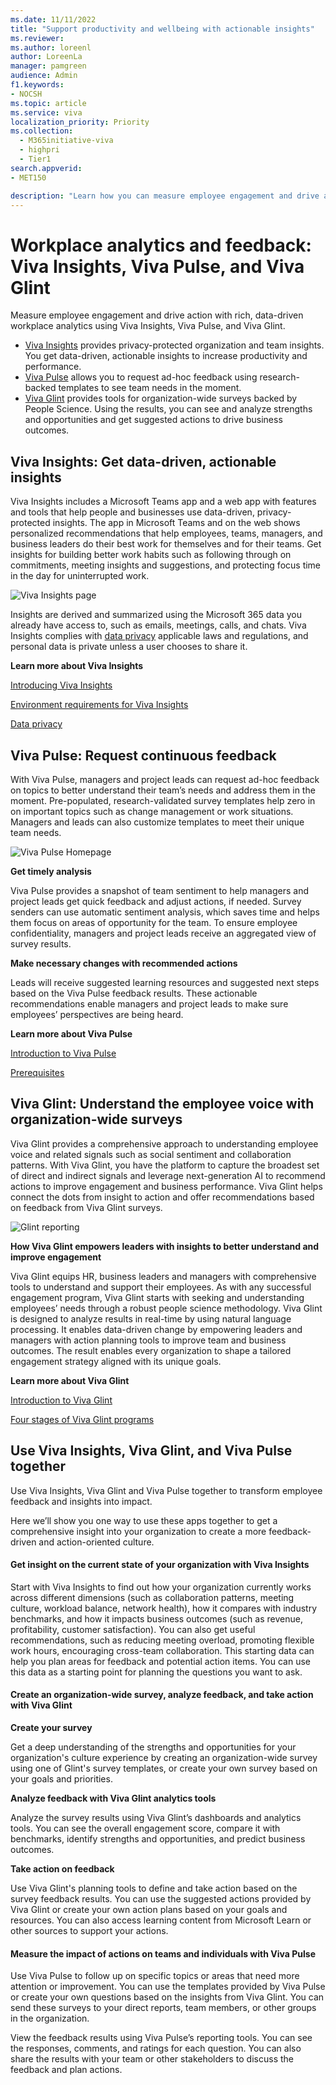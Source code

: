```yaml
---
ms.date: 11/11/2022
title: "Support productivity and wellbeing with actionable insights"
ms.reviewer: 
ms.author: loreenl
author: LoreenLa
manager: pamgreen
audience: Admin
f1.keywords:
- NOCSH
ms.topic: article
ms.service: viva
localization_priority: Priority
ms.collection:
  - M365initiative-viva
  - highpri
  - Tier1
search.appverid:
- MET150

description: "Learn how you can measure employee engagement and drive action with rich, data-driven workplace analytics."
---
```

# Workplace analytics and feedback: Viva Insights, Viva Pulse, and Viva Glint

Measure employee engagement and drive action with rich, data-driven workplace analytics using Viva Insights, Viva Pulse, and Viva Glint.

- [Viva Insights](#viva-insights-get-data-driven-actionable-insights) provides privacy-protected organization and team insights. You get data-driven, actionable insights to increase productivity and performance.
- [Viva Pulse](#viva-pulse-request-continuous-feedback) allows you to request ad-hoc feedback using research-backed templates to see team needs in the moment.
- [Viva Glint](#viva-glint-understand-the-employee-voice-with-organization-wide-surveys) provides tools for organization-wide surveys backed by People Science. Using the results, you can see and analyze strengths and opportunities and get suggested actions to drive business outcomes.

## Viva Insights: Get data-driven, actionable insights
Viva Insights includes a Microsoft Teams app and a web app with features and tools that help people and businesses use data-driven, privacy-protected insights. The app in Microsoft Teams and on the web shows personalized recommendations that help employees, teams, managers, and business leaders do their best work for themselves and for their teams. Get insights for building better work habits such as following through on commitments, meeting insights and suggestions, and protecting focus time in the day for uninterrupted work.

![Viva Insights page](media/viva-insights-screen.png)

Insights are derived and summarized using the Microsoft 365 data you already have access to, such as emails, meetings, calls, and chats. Viva Insights complies with [data privacy](/viva/insights/advanced/privacy/privacy) applicable laws and regulations, and personal data is private unless a user chooses to share it.

**Learn more about Viva Insights**

[Introducing Viva Insights](/viva/insights/introduction)

[Environment requirements for Viva Insights](/viva/insights/advanced/setup-maint/environment-requirements)

[Data privacy](/viva/insights/advanced/privacy/privacy)

## Viva Pulse: Request continuous feedback

With Viva Pulse, managers and project leads can request ad-hoc feedback on topics to better understand their team’s needs and address them in the moment. Pre-populated, research-validated survey templates help zero in on important topics such as change management or work situations. Managers and leads can also customize templates to meet their unique team needs.

![Viva Pulse Homepage](media/viva-pulse-homepage.png)

**Get timely analysis**

Viva Pulse provides a snapshot of team sentiment to help managers and project leads get quick feedback and adjust actions, if needed. Survey senders can use automatic sentiment analysis, which saves time and helps them focus on areas of opportunity for the team. To ensure employee confidentiality, managers and project leads receive an aggregated view of survey results.

**Make necessary changes with recommended actions**

Leads will receive suggested learning resources and suggested next steps based on the Viva Pulse feedback results. These actionable recommendations enable managers and project leads to make sure employees’ perspectives are being heard.

**Learn more about Viva Pulse**

[Introduction to Viva Pulse](/viva/pulse/introduction-to-viva-pulse)

[Prerequisites](/viva/pulse/setup-admin-access/prerequisites-and-admin-roles)

## Viva Glint: Understand the employee voice with organization-wide surveys
Viva Glint provides a comprehensive approach to understanding employee voice and related signals such as social sentiment and collaboration patterns. With Viva Glint, you have the platform to capture the broadest set of direct and indirect signals and leverage next-generation AI to recommend actions to improve engagement and business performance. Viva Glint helps connect the dots from insight to action and offer recommendations based on feedback from Viva Glint surveys.

![Glint reporting](media/Glint-reporting.png)


**How Viva Glint empowers leaders with insights to better understand and improve engagement**

Viva Glint equips HR, business leaders and managers with comprehensive tools to understand and support their employees. As with any successful engagement program, Viva Glint starts with seeking and understanding employees’ needs through a robust people science methodology. Viva Glint is designed to analyze results in real-time by using natural language processing. It enables data-driven change by empowering leaders and managers with action planning tools to improve team and business outcomes. The result enables every organization to shape a tailored engagement strategy aligned with its unique goals.

**Learn more about Viva Glint**

[Introduction to Viva Glint](/Viva/glint/introduction-viva-glint)

[Four stages of Viva Glint programs](/viva/glint/start/four-stages-glint-program)

## Use Viva Insights, Viva Glint, and Viva Pulse together

Use Viva Insights, Viva Glint and Viva Pulse together to transform employee feedback and insights into impact.

Here we’ll show you one way to use these apps together to get a comprehensive insight into your organization to create a more feedback-driven and action-oriented culture.

#### Get insight on the current state of your organization with Viva Insights

Start with Viva Insights to find out how your organization currently works across different dimensions (such as collaboration patterns, meeting culture, workload balance, network health), how it compares with industry benchmarks, and how it impacts business outcomes (such as revenue, profitability, customer satisfaction). You can also get useful recommendations, such as reducing meeting overload, promoting flexible work hours, encouraging cross-team collaboration. This starting data can help you plan areas for feedback and potential action items. You can use this data as a starting point for planning the questions you want to ask.

#### Create an organization-wide survey, analyze feedback, and take action with Viva Glint

**Create your survey**

Get a deep understanding of the strengths and opportunities for your organization's culture experience by creating an organization-wide survey using one of Glint's survey templates, or create your own survey based on your goals and priorities.

**Analyze feedback with Viva Glint analytics tools**

Analyze the survey results using Viva Glint’s dashboards and analytics tools. You can see the overall engagement score, compare it with benchmarks, identify strengths and opportunities, and predict business outcomes.

**Take action on feedback**

Use Viva Glint's planning tools to define and take action based on the survey feedback results. You can use the suggested actions provided by Viva Glint or create your own action plans based on your goals and resources. You can also access learning content from Microsoft Learn or other sources to support your actions.

#### Measure the impact of actions on teams and individuals with Viva Pulse

Use Viva Pulse to follow up on specific topics or areas that need more attention or improvement. You can use the templates provided by Viva Pulse or create your own questions based on the insights from Viva Glint. You can send these surveys to your direct reports, team members, or other groups in the organization.

View the feedback results using Viva Pulse’s reporting tools. You can see the responses, comments, and ratings for each question. You can also share the results with your team or other stakeholders to discuss the feedback and plan actions.
